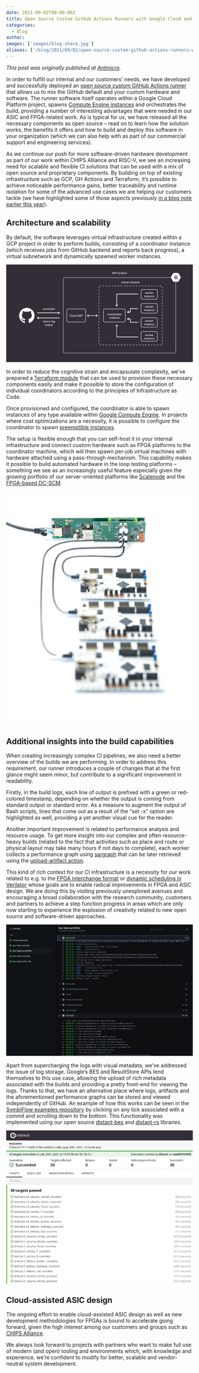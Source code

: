 ```yaml
---
date: 2021-09-02T00:00:00Z
title: Open Source Custom GitHub Actions Runners with Google Cloud and Terraform
categories:
  - Blog
author: 
images: ['images/blog-share.jpg']
aliases: ['/blog/2021/09/02/open-source-custom-github-actions-runners-with-google-cloud-and-terraform/']
---
```


*This post was originally published at [Antmicro](https://antmicro.com/blog/2021/08/open-source-github-actions-runners-with-gcp-and-terraform/).*

In order to fulfill our internal and our customers’ needs, we have developed and successfully deployed an [open source custom GitHub Actions runner](https://github.com/antmicro/runner) that allows us to mix the GitHub default and your custom hardware and software. The runner software itself operates within a Google Cloud Platform project, spawns [Compute Engine instances](https://cloud.google.com/compute/docs/instances) and orchestrates the build, providing a number of interesting advantages that were needed in our ASIC and FPGA-related work. As is typical for us, we have released all the necessary components as open source – read on to learn how the solution works, the benefits it offers and how to build and deploy this software in your organization (which we can also help with as part of our commercial support and engineering services).

As we continue our push for more software-driven hardware development as part of our work within CHIPS Alliance and RISC-V, we see an increasing need for scalable and flexible CI solutions that can be used with a mix of open source and proprietary components. By building on top of existing infrastructure such as GCP, GH Actions and Terraform, it’s possible to achieve noticeable performance gains, better traceability and runtime isolation for some of the advanced use cases we are helping our customers tackle (we have highlighted some of those aspects previously [in a blog note earlier this year](https://antmicro.com/blog/2021/03/github-actions-self-hosted-runners/)).

## Architecture and scalability

By default, the software leverages virtual infrastructure created within a GCP project in order to perform builds, consisting of a coordinator instance (which receives jobs from GitHub backend and reports back progress), a virtual subnetwork and dynamically spawned worker instances.

![custom runners in GPC architecture diagrams](gcp-custom-runners.svg)

In order to reduce the cognitive strain and encapsulate complexity, we’ve prepared a [Terraform module](https://github.com/antmicro/github-actions-runner-terraform) that can be used to provision these necessary components easily and make it possible to store the configuration of individual coordinators according to the principles of Infrastructure as Code.

Once provisioned and configured, the coordinator is able to spawn instances of any type available within [Google Compute Engine](https://cloud.google.com/compute/docs/machine-types). In projects where cost optimizations are a necessity, it is possible to configure the coordinator to spawn [preemptible instances](https://cloud.google.com/compute/docs/instances/preemptible).

The setup is flexible enough that you can self-host it in your internal infrastructure and connect custom hardware such as FPGA platforms to the coordinator machine, which will then spawn per-job virtual machines with hardware attached using a pass-through mechanism. This capability makes it possible to build automated hardware in the loop testing platforms – something we see as an increasingly useful feature especially given the growing portfolio of our server-oriented platforms like [Scalenode](https://opensource.antmicro.com/projects/scalenode) and the [FPGA-based DC-SCM](https://opensource.antmicro.com/projects/artix-dc-scm).

![Antmicro Scalenode platform with Artix-7 boards connected](scalenode-fpga.png)

## Additional insights into the build capabilities

When creating increasingly complex CI pipelines, we also need a better overview of the builds we are performing. In order to address this requirement, our runner introduces a couple of changes that at the first glance might seem minor, but contribute to a significant improvement in readability.

Firstly, in the build logs, each line of output is prefixed with a green or red-colored timestamp, depending on whether the output is coming from standard output or standard error. As a measure to augment the output of Bash scripts, lines that come out as a result of the “set -x” option are highlighted as well, providing a yet another visual cue for the reader.

Another important improvement is related to performance analysis and resource usage. To get more insight into our complex and often resource-heavy builds (related to the fact that activities such as place and route or physical layout may take many hours if not days to complete), each worker collects a performance graph using [sargraph](https://github.com/antmicro/sargraph) that can be later retrieved using the [upload-artifact action](https://github.com/actions/upload-artifact).

This kind of rich context for our CI infrastructure is a necessity for our work related to e.g. to the [FPGA interchange format](https://github.com/SymbiFlow/fpga-interchange-schema) or [dynamic scheduling in Verilator](https://antmicro.com/blog/2021/05/dynamic-scheduling-in-verilator/) whose goals are to enable radical improvements in FPGA and ASIC design. We are doing this by visiting previously unexplored avenues and encouraging a broad collaboration with the research community, customers and partners to achieve a step function progress in areas which are only now starting to experience the explosion of creativity related to new open source and software-driven approaches.

![custom runners in GPC screenshot](custom-runners-gcp-terraform-screenshot1.png)

Apart from supercharging the logs with visual metadata, we’ve addressed the issue of log storage. Google’s BES and ResultStore APIs lend themselves to this use case, allowing the upload of rich metadata associated with the builds and providing a pretty front-end for viewing the logs. Thanks to that, we have an alternative place where logs, artifacts and the aforementioned performance graphs can be stored and viewed independently of GitHub. An example of how this works can be seen in the [SymbiFlow examples repository](https://github.com/SymbiFlow/symbiflow-examples) by clicking on any tick associated with a commit and scrolling down to the bottom. This functionality was implemented using our open source [distant-bes](https://github.com/antmicro/distant-bes) and [distant-rs](https://github.com/antmicro/distant-rs) libraries.

![custom runners in GPC screenshot](custom-runners-gcp-terraform-screenshot2.png)

## Cloud-assisted ASIC design

The ongoing effort to enable cloud-assisted ASIC design as well as new development methodologies for FPGAs is bound to accelerate going forward, given the high interest among our customers and groups such as [CHIPS Alliance](https://chipsalliance.org/).

We always look forward to projects with partners who want to make full use of modern (and open) tooling and environments which, with knowledge and experience, we’re confident to modify for better, scalable and vendor-neutral system development.